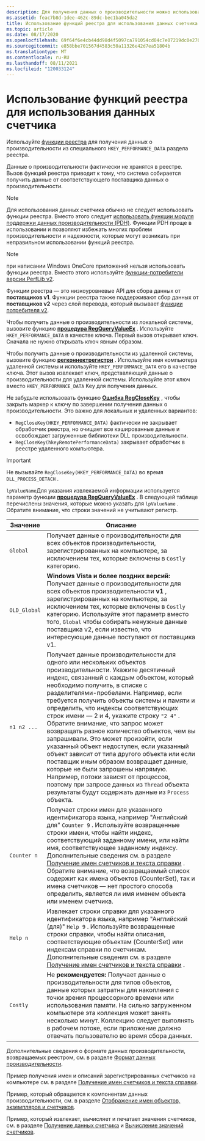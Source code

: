 ```yaml
---
description: Для получения данных о производительности можно использовать функции реестра.
ms.assetid: feac7b8d-1dee-462c-89dc-bec1ba045da2
title: Использование функций реестра для использования данных счетчика
ms.topic: article
ms.date: 08/17/2020
ms.openlocfilehash: 69f64f6e4cb44dd98d4f5097ca791054cd04c7e07219dc0e270cbfdff4cdbdc2
ms.sourcegitcommit: e858bbe701567d4583c50a11326e42d7ea51804b
ms.translationtype: MT
ms.contentlocale: ru-RU
ms.lasthandoff: 08/11/2021
ms.locfileid: "120033124"
---
```

# <a name="using-the-registry-functions-to-consume-counter-data"></a>Использование функций реестра для использования данных счетчика

Используйте [функции реестра](/windows/desktop/SysInfo/registry-functions) для получения данных о производительности из специального `HKEY_PERFORMANCE_DATA` раздела реестра.

Данные о производительности фактически не хранятся в реестре. Вызов функций реестра приводит к тому, что система собирается получить данные от соответствующего поставщика данных о производительности.

> [!Note]
> Для использования данных счетчика обычно не следует использовать функции реестра. Вместо этого следует [использовать функции модуля поддержки данных производительности (PDH)](using-the-pdh-functions-to-consume-counter-data.md). Функции PDH проще в использовании и позволяют избежать многих проблем производительности и надежности, которые могут возникать при неправильном использовании функций реестра.

> [!Note]
> при написании Windows OneCore приложений нельзя использовать функции реестра. Вместо этого используйте [функции-потребители версии PerfLib v2](using-the-perflib-functions-to-consume-counter-data.md).

Функции реестра — это низкоуровневые API для сбора данных от **поставщиков v1**. Функции реестра также поддерживают сбор данных от **поставщиков v2** через слой перевода, который вызывает [функции потребителя v2](using-the-perflib-functions-to-consume-counter-data.md).

Чтобы получить данные о производительности из локальной системы, вызовите функцию [**процедура RegQueryValueEx**](/windows/win32/api/winreg/nf-winreg-regqueryvalueexw) . Используйте `HKEY_PERFORMANCE_DATA` в качестве ключа. Первый вызов открывает ключ. Сначала не нужно открывать ключ явным образом.

Чтобы получить данные о производительности из удаленной системы, вызовите функцию [**регконнектрегистри**](/windows/desktop/api/winreg/nf-winreg-regconnectregistryw) . Используйте имя компьютера удаленной системы и используйте `HKEY_PERFORMANCE_DATA` его в качестве ключа. Этот вызов извлекает ключ, представляющий данные о производительности для удаленной системы. Используйте этот ключ вместо `HKEY_PERFORMANCE_DATA` Key для получения данных.

Не забудьте использовать функцию [**Ошибка RegCloseKey**](/windows/desktop/api/winreg/nf-winreg-regclosekey) , чтобы закрыть маркер к ключу по завершении получения данных о производительности. Это важно для локальных и удаленных вариантов:

- `RegCloseKey(HKEY_PERFORMANCE_DATA)` фактически не закрывает обработчик реестра, но очищает все кэшированные данные и освобождает загруженные библиотеки DLL производительности.
- `RegCloseKey(hkeyRemotePerformanceData)` закрывает обработчик в реестре удаленного компьютера.

> [!IMPORTANT]
> Не вызывайте `RegCloseKey(HKEY_PERFORMANCE_DATA)` во время `DLL_PROCESS_DETACH` .

`lpValueName`Для указания извлекаемой информации используется параметр функции [**процедура RegQueryValueEx**](/windows/desktop/api/winreg/nf-winreg-regqueryvalueexa) . В следующей таблице перечислены значения, которые можно указать для `lpValueName` . Обратите внимание, что строки значений не учитывают регистр.

|Значение|Описание
|-----|-----------
|`Global`| Получает данные о производительности для всех объектов производительности, зарегистрированных на компьютере, за исключением тех, которые включены в `Costly` категорию.
|`OLD_Global`| **Windows Vista и более поздних версий:** Получает данные о производительности для всех объектов производительности **v1** , зарегистрированных на компьютере, за исключением тех, которые включены в `Costly` категорию. Используйте этот параметр вместо того, `Global` чтобы собирать ненужные данные поставщика v2, если известно, что интересующие данные поступают от поставщика v1.
|`n1 n2 ...`| Получает данные производительности для одного или нескольких объектов производительности. Укажите десятичный индекс, связанный с каждым объектом, который необходимо получить, в списке с разделителями-пробелами. Например, если требуется получить объекты системы и памяти и определить, что индексы соответствующих строк имени — 2 и 4, укажите строку `"2 4"` . Обратите внимание, что запрос может возвращать разное количество объектов, чем вы запрашивали. Это может произойти, если указанный объект недоступен, если указанный объект зависит от типа другого объекта или если поставщик иным образом возвращает данные, которые не были запрошены напрямую. Например, потоки зависят от процессов, поэтому при запросе данных из `Thread` объекта результаты будут содержать данные из `Process` объекта.
|`Counter n`| Получает строки имен для указанного идентификатора языка, например "Английский для" `Counter 9` . Используйте возвращенные строки имени, чтобы найти индекс, соответствующий заданному имени, или найти имя, соответствующее заданному индексу. Дополнительные сведения см. в разделе [Получение имен счетчиков и текста справки](retrieving-counter-names-and-help-text.md) . Обратите внимание, что возвращаемый список содержит как имена объектов (CounterSet), так и имена счетчиков — нет простого способа определить, является ли имя именем объекта или именем счетчика.
|`Help n`| Извлекает строки справки для указанного идентификатора языка, например "Английский (для)" `Help 9` . Используйте возвращенные строки справки, чтобы найти описания, соответствующие объектам (CounterSet) или индексам справки по счетчикам. Дополнительные сведения см. в разделе [Получение имен счетчиков и текста справки](retrieving-counter-names-and-help-text.md) .
|`Costly`| Не **рекомендуется:** Получает данные о производительности для типов объектов, данные которых затратны для накопления с точки зрения процессорного времени или использования памяти. На сильно загруженном компьютере эта коллекция может занять несколько минут. Коллекцию следует выполнять в рабочем потоке, если приложение должно отвечать пользователю во время сбора данных.

Дополнительные сведения о формате данных производительности, возвращаемых реестром, см. в разделе [Формат данных производительности](performance-data-format.md).

Пример получения имен и описаний зарегистрированных счетчиков на компьютере см. в разделе [Получение имен счетчиков и текста справки](retrieving-counter-names-and-help-text.md).

Пример, который обращается к компонентам данных производительности, см. в разделе [Отображение имен объектов, экземпляров и счетчиков](displaying-object-instance-and-counter-names.md).

Пример, который извлекает, вычисляет и печатает значения счетчиков, см. в разделе [Получение данных счетчика](retrieving-counter-data.md) и [Вычисление значений счетчиков](calculating-counter-values.md).

